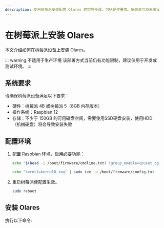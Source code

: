 ```yaml
---
description: 使用树莓派安装配置 Olares 的完整步骤，包括硬件要求、安装命令和系统设置。
---
```

# 在树莓派上安装 Olares
本文介绍如何在树莓派设备上安装 Olares。

::: warning 不适用于生产环境
该部署方式当前仍有功能限制，建议仅用于开发或测试环境。
:::

<!--@include: ./reusables.md{36,41}-->

## 系统要求
请确保树莓派设备满足以下要求：
- 硬件：树莓派 4B 或树莓派 5（8GB 内存版本）
- 操作系统：Raspbian 12
- 存储：不少于 150GB 的可用磁盘空间，需要使用SSD硬盘安装，使用HDD（机械硬盘）将会导致安装失败

## 配置环境
1. 配置 Raspbian 环境，启用必要功能：

      ```bash
      echo "$(head -1 /boot/firmware/cmdline.txt) cgroup_enable=cpuset cgroup_enable=memory cgroup_memory=1" | sudo tee /boot/firmware/cmdline.txt

      echo "kernel=kernel8.img" | sudo tee -a /boot/firmware/config.txt
      ```

2. 重启树莓派使配置生效。

   ```bash
   sudo reboot
   ```
## 安装 Olares
执行以下命令:

<!--@include: ./reusables.md{4,28}-->

<!--@include: ./activate-olares.md-->

<!--@include: ./log-in-to-olares.md-->

<!--@include: ./reusables.md{30,34}-->